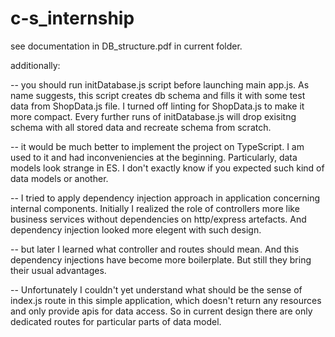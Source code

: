 # c-s_internship

see documentation in DB_structure.pdf in current folder.

additionally:

-- you should run initDatabase.js script before launching main app.js. As name suggests, this script creates 
db schema and fills it with some test data from ShopData.js file. I turned off linting for ShopData.js 
to make it more compact. Every further runs of initDatabase.js will drop exisitng schema with all stored 
data and recreate schema from scratch.

-- it would be much better to implement the project on TypeScript. I am used to it and had inconveniencies 
at the beginning. Particularly, data models look strange in ES. I don't exactly know if you expected 
such kind of data models or another.

-- I tried to apply dependency injection approach in application concerning internal components.
Initially I realized the role of controllers more like business services without dependencies 
on http/express artefacts. And dependency injection looked more elegent with such design. 

-- but later I learned what controller and routes should mean. And this dependency injections have become
more boilerplate. But still they bring their usual advantages.

-- Unfortunately I couldn't yet understand what should be the sense of index.js route in this simple
application, which doesn't return any resources and only provide apis for data access. So in current design
there are only dedicated routes for particular parts of data model.